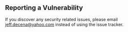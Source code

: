 ## Reporting a Vulnerability

If you discover any security related issues, please email jeff.decena@yahoo.com instead of using the issue tracker.
